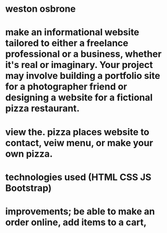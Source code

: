 # weston osbrone
# make an informational website tailored to either a freelance professional or a business, whether it's real or imaginary. Your project may involve building a portfolio site for a photographer friend or designing a website for a fictional pizza restaurant.

# view the. pizza places website to contact, veiw menu, or make your own pizza.

# technologies used (HTML CSS JS Bootstrap)

# improvements; be able to make an order online, add items to a cart, 